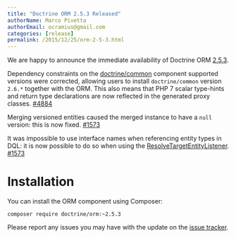 ```yaml
---
title: "Doctrine ORM 2.5.3 Released"
authorName: Marco Pivetta
authorEmail: ocramius@gmail.com
categories: [release]
permalink: /2015/12/25/orm-2-5-3.html
---
```

We are happy to announce the immediate availability of Doctrine ORM
[2.5.3](https://github.com/doctrine/doctrine2/releases/tag/v2.5.3).

Dependency constraints on the
[doctrine/common](https://github.com/doctrine/common) component
supported versions were corrected, allowing users to install
`doctrine/common` version `2.6.*` together with the ORM. This also means
that PHP 7 scalar type-hints and return type declarations are now
reflected in the generated proxy classes.
[\#4884](https://github.com/doctrine/doctrine2/issues/4884)

Merging versioned entities caused the merged instance to have a `null`
version: this is now fixed.
[\#1573](https://github.com/doctrine/doctrine2/issues/1573)

It was impossible to use interface names when referencing entity types
in DQL: it is now possible to do so when using the
[ResolveTargetEntityListener](https://github.com/doctrine/doctrine2/blob/v2.5.3/lib/Doctrine/ORM/Tools/ResolveTargetEntityListener.php).
[\#1573](https://github.com/doctrine/doctrine2/issues/1573)

Installation
============

You can install the ORM component using Composer:

~~~~ {.sourceCode .shell}
composer require doctrine/orm:~2.5.3
~~~~

Please report any issues you may have with the update on the [issue
tracker](https://github.com/doctrine/doctrine2/issues).
